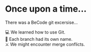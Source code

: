 # Once upon a time...

There was a BeCode git excersise...

💻 We learned how to use Git.  
🌿 Each branch had its own name.  
⚔️ We might encounter merge conflicts.
